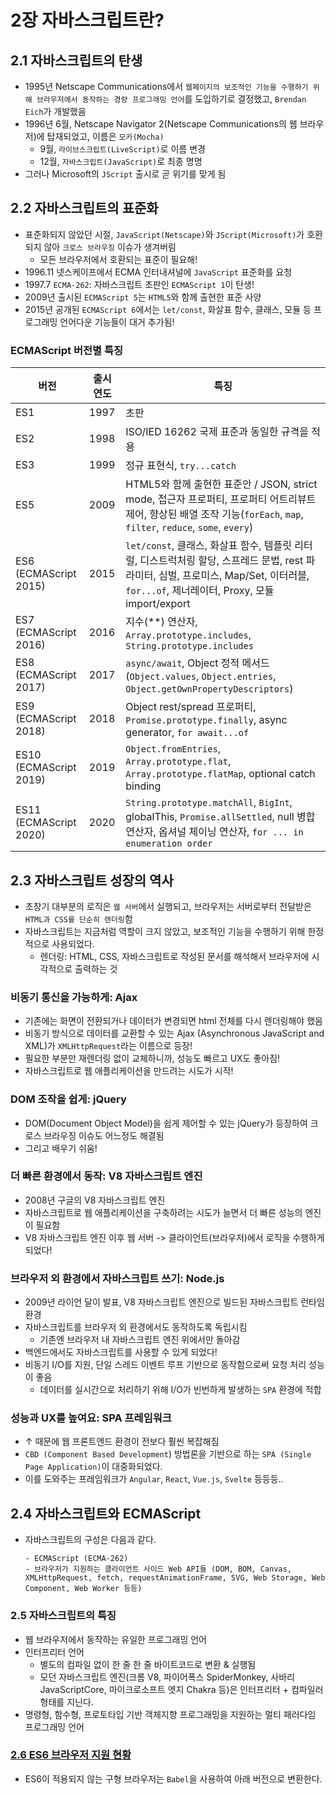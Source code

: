# 2장 자바스크립트란?

## 2.1 자바스크립트의 탄생

- 1995년 Netscape Communications에서 `웹페이지의 보조적인 기능을 수행하기 위해 브라우저에서 동작하는 경량 프로그래밍 언어`를 도입하기로 결정했고, `Brendan Eich`가 개발했음
- 1996년 6월, Netscape Navigator 2(Netscape Communications의 웹 브라우저)에 탑재되었고, 이름은 `모카(Mocha)`
  - 9월, `라이브스크립트(LiveScript)`로 이름 변경
  - 12월, `자바스크립트(JavaScript)`로 최종 명명
- 그러나 Microsoft의 `JScript` 출시로 곧 위기를 맞게 됨

## 2.2 자바스크립트의 표준화

- 표준화되지 않았던 시절, `JavaScript(Netscape)`와 `JScript(Microsoft)`가 호환되지 않아 `크로스 브라우징` 이슈가 생겨버림
  - 모든 브라우저에서 호환되는 표준이 필요해!
- 1996.11 넷스케이프에서 ECMA 인터내셔널에 `JavaScript` 표준화를 요청
- 1997.7 `ECMA-262`: 자바스크립트 초판인 `ECMAScript 1`이 탄생!
- 2009년 출시된 `ECMAScript 5`는 `HTML5`와 함께 출현한 표준 사양
- 2015년 공개된 `ECMAScript 6`에서는 `let/const`, 화살표 함수, 클래스, 모듈 등 프로그래밍 언어다운 기능들이 대거 추가됨!

### ECMAScript 버전별 특징

| 버전                   | 출시 연도 | 특징                                                                                                                                                                                   |
| ---------------------- | --------- | -------------------------------------------------------------------------------------------------------------------------------------------------------------------------------------- |
| ES1                    | 1997      | 초판                                                                                                                                                                                   |
| ES2                    | 1998      | ISO/IED 16262 국제 표준과 동일한 규격을 적용                                                                                                                                           |
| ES3                    | 1999      | 정규 표현식, `try...catch`                                                                                                                                                             |
| ES5                    | 2009      | HTML5와 함께 출현한 표준안 / JSON, strict mode, 접근자 프로퍼티, 프로퍼티 어트리뷰트 제어, 향상된 배열 조작 기능(`forEach`, `map`, `filter`, `reduce`, `some`, `every`)                |
| ES6 (ECMAScript 2015)  | 2015      | `let/const`, 클래스, 화살표 함수, 템플릿 리터럴, 디스트럭처링 할당, 스프레드 문법, rest 파라미터, 심벌, 프로미스, Map/Set, 이터러블, `for...of`, 제너레이터, Proxy, 모듈 import/export |
| ES7 (ECMAScript 2016)  | 2016      | 지수(\*\*) 연산자, `Array.prototype.includes`, `String.prototype.includes`                                                                                                             |
| ES8 (ECMAScript 2017)  | 2017      | `async/await`, Object 정적 메서드(`Object.values`, `Object.entries`, `Object.getOwnPropertyDescriptors`)                                                                               |
| ES9 (ECMAScript 2018)  | 2018      | Object rest/spread 프로퍼티, `Promise.prototype.finally`, async generator, `for await...of`                                                                                            |
| ES10 (ECMAScript 2019) | 2019      | `Object.fromEntries`, `Array.prototype.flat`, `Array.prototype.flatMap`, optional catch binding                                                                                        |
| ES11 (ECMAScript 2020) | 2020      | `String.prototype.matchAll`, `BigInt`, globalThis, `Promise.allSettled`, null 병합 연산자, 옵셔널 체이닝 연산자, `for ... in enumeration order`                                        |

## 2.3 자바스크립트 성장의 역사

- 초창기 대부분의 로직은 `웹 서버`에서 실행되고, 브라우저는 서버로부터 전달받은 `HTML과 CSS를 단순히 렌더링`함
- 자바스크립트는 지금처럼 역할이 크지 않았고, 보조적인 기능을 수행하기 위해 한정적으로 사용되었다.
  - 렌더링: HTML, CSS, 자바스크립트로 작성된 문서를 해석해서 브라우저에 시각적으로 출력하는 것

### 비동기 통신을 가능하게: Ajax

- 기존에는 화면이 전환되거나 데이터가 변경되면 html 전체를 다시 렌더링해야 했음
- 비동기 방식으로 데이터를 교환할 수 있는 Ajax (Asynchronous JavaScript and XML)가 `XMLHttpRequest`라는 이름으로 등장!
- 필요한 부분만 재렌더링 없이 교체하니까, 성능도 빠르고 UX도 좋아짐!
- 자바스크립트로 웹 애플리케이션을 만드려는 시도가 시작!

### DOM 조작을 쉽게: jQuery

- DOM(Document Object Model)을 쉽게 제어할 수 있는 jQuery가 등장하여 크로스 브라우징 이슈도 어느정도 해결됨
- 그리고 배우기 쉬움!

### 더 빠른 환경에서 동작: V8 자바스크립트 엔진

- 2008년 구글의 V8 자바스크립트 엔진
- 자바스크립트로 웹 애플리케이션을 구축하려는 시도가 늘면서 더 빠른 성능의 엔진이 필요함
- V8 자바스크립트 엔진 이후 웹 서버 -> 클라이언트(브라우저)에서 로직을 수행하게 되었다!

### 브라우저 외 환경에서 자바스크립트 쓰기: Node.js

- 2009년 라이언 달이 발표, V8 자바스크립트 엔진으로 빌드된 자바스크립트 런타임 환경
- 자바스크립트를 브라우저 외 환경에서도 동작하도록 독립시킴
  - 기존엔 브라우저 내 자바스크립트 엔진 위에서만 돌아감
- 백엔드에서도 자바스크립트를 사용할 수 있게 되었다!
- 비동기 I/O를 지원, 단일 스레드 이벤트 루프 기반으로 동작함으로써 요청 처리 성능이 좋음
  - 데이터를 실시간으로 처리하기 위해 I/O가 빈번하게 발생하는 `SPA` 환경에 적합

### 성능과 UX를 높여요: SPA 프레임워크

- ↑ 때문에 웹 프론트엔드 환경이 전보다 훨씬 복잡해짐
- `CBD (Component Based Development`) 방법론을 기반으로 하는 `SPA (Single Page Application)`이 대중화되었다.
- 이를 도와주는 프레임워크가 `Angular`, `React`, `Vue.js`, `Svelte` 등등등..

## 2.4 자바스크립트와 ECMAScript

- 자바스크립트의 구성은 다음과 같다.
  ```
  - ECMAScript (ECMA-262)
  - 브라우저가 지원하는 클라이언트 사이드 Web API들 (DOM, BOM, Canvas, XMLHttpRequest, fetch, requestAnimationFrame, SVG, Web Storage, Web Component, Web Worker 등등)
  ```

### 2.5 자바스크립트의 특징

- 웹 브라우저에서 동작하는 유일한 프로그래밍 언어
- 인터프리터 언어
  - 별도의 컴파일 없이 한 줄 한 줄 바이트코드로 변환 & 실행됨
  - 모던 자바스크립트 엔진(크롬 V8, 파이어폭스 SpiderMonkey, 사바리 JavaScriptCore, 마이크로소프트 엣지 Chakra 등)은 인터프리터 + 컴파일러 형태를 지닌다.
- 명령형, 함수형, 프로토타입 기반 객체지향 프로그래밍을 지원하는 멀티 패러다임 프로그래밍 언어

### [2.6 ES6 브라우저 지원 현황](https://kangax.github.io/compat-table/es6/)

- ES6이 적용되지 않는 구형 브라우저는 `Babel`을 사용하여 아래 버전으로 변환한다.
